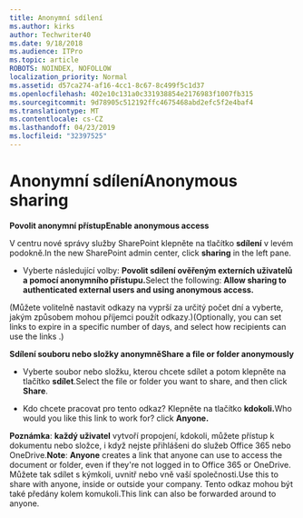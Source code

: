 ```yaml
---
title: Anonymní sdílení
ms.author: kirks
author: Techwriter40
ms.date: 9/18/2018
ms.audience: ITPro
ms.topic: article
ROBOTS: NOINDEX, NOFOLLOW
localization_priority: Normal
ms.assetid: d57ca274-af16-4cc1-8c67-8c499f5c1d37
ms.openlocfilehash: 402e10c131a0c331938854e2176983f1007fb315
ms.sourcegitcommit: 9d78905c512192ffc4675468abd2efc5f2e4baf4
ms.translationtype: MT
ms.contentlocale: cs-CZ
ms.lasthandoff: 04/23/2019
ms.locfileid: "32397525"
---
```

# <a name="anonymous-sharing"></a><span data-ttu-id="7fc94-102">Anonymní sdílení</span><span class="sxs-lookup"><span data-stu-id="7fc94-102">Anonymous sharing</span></span>

 <span data-ttu-id="7fc94-103">**Povolit anonymní přístup**</span><span class="sxs-lookup"><span data-stu-id="7fc94-103">**Enable anonymous access**</span></span>
  
<span data-ttu-id="7fc94-104">V centru nové správy služby SharePoint klepněte na tlačítko **sdílení** v levém podokně.</span><span class="sxs-lookup"><span data-stu-id="7fc94-104">In the new SharePoint admin center, click **sharing** in the left pane.</span></span> 
  
- <span data-ttu-id="7fc94-105">Vyberte následující volby: **Povolit sdílení ověřeným externích uživatelů a pomocí anonymního přístupu.**</span><span class="sxs-lookup"><span data-stu-id="7fc94-105">Select the following: **Allow sharing to authenticated external users and using anonymous access.**</span></span>
  
<span data-ttu-id="7fc94-106">(Můžete volitelně nastavit odkazy na vyprší za určitý počet dní a vyberte, jakým způsobem mohou příjemci použít odkazy.)</span><span class="sxs-lookup"><span data-stu-id="7fc94-106">(Optionally, you can set links to expire in a specific number of days, and select how recipients can use the links .)</span></span>
    
 <span data-ttu-id="7fc94-107">**Sdílení souboru nebo složky anonymně**</span><span class="sxs-lookup"><span data-stu-id="7fc94-107">**Share a file or folder anonymously**</span></span>
  
- <span data-ttu-id="7fc94-108">Vyberte soubor nebo složku, kterou chcete sdílet a potom klepněte na tlačítko **sdílet**.</span><span class="sxs-lookup"><span data-stu-id="7fc94-108">Select the file or folder you want to share, and then click **Share**.</span></span> 
    
- <span data-ttu-id="7fc94-109">Kdo chcete pracovat pro tento odkaz? Klepněte na tlačítko **kdokoli.**</span><span class="sxs-lookup"><span data-stu-id="7fc94-109">Who would you like this link to work for? click **Anyone.**</span></span>
  
 <span data-ttu-id="7fc94-110">**Poznámka**: **každý uživatel** vytvoří propojení, kdokoli, můžete přístup k dokumentu nebo složce, i když nejste přihlášeni do služeb Office 365 nebo OneDrive.</span><span class="sxs-lookup"><span data-stu-id="7fc94-110">**Note**: **Anyone** creates a link that anyone can use to access the document or folder, even if they're not logged in to Office 365 or OneDrive.</span></span> <span data-ttu-id="7fc94-111">Můžete tak sdílet s kýmkoli, uvnitř nebo vně vaší společnosti.</span><span class="sxs-lookup"><span data-stu-id="7fc94-111">Use this to share with anyone, inside or outside your company.</span></span> <span data-ttu-id="7fc94-112">Tento odkaz mohou být také předány kolem komukoli.</span><span class="sxs-lookup"><span data-stu-id="7fc94-112">This link can also be forwarded around to anyone.</span></span> 
    

